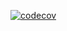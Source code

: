 [![codecov](https://codecov.io/gh/aawadall/Smart-Traffic-Intersection-CPP/branch/master/graph/badge.svg)](https://codecov.io/gh/aawadall/Smart-Traffic-Intersection-CPP)
